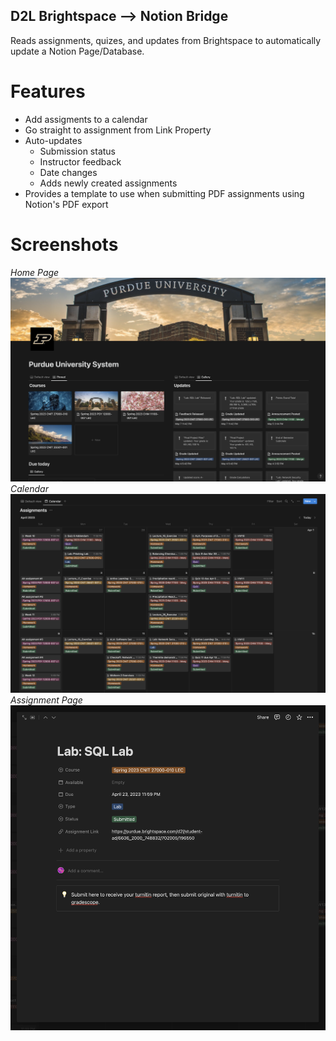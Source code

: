 ## D2L Brightspace --> Notion Bridge
Reads assignments, quizes, and updates from Brightspace to automatically update a Notion Page/Database.

# Features
- Add assigments to a calendar
- Go straight to assignment from Link Property
- Auto-updates
  - Submission status
  - Instructor feedback
  - Date changes
  - Adds newly created assignments
- Provides a template to use when submitting PDF assignments using Notion's PDF export

# Screenshots
*Home Page*
![Home page](https://github.com/13mralex/brightspace-notion-bridge/blob/b65f0470d6b10a653893a88c130ae1f8401e9f88/images/Screenshot%202023-05-13%20at%201.17.13%20AM.png)
*Calendar*
![Calendar](https://github.com/13mralex/brightspace-notion-bridge/blob/b65f0470d6b10a653893a88c130ae1f8401e9f88/images/Screenshot%202023-05-13%20at%201.17.45%20AM.png)
*Assignment Page*
![Assignment Page](https://github.com/13mralex/brightspace-notion-bridge/blob/b65f0470d6b10a653893a88c130ae1f8401e9f88/images/Screenshot%202023-05-13%20at%201.19.16%20AM.png)
